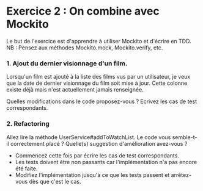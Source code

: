 # Exercice 2 : On combine avec Mockito

Le but de l'exercice est d'apprendre à utiliser Mockito et d'écrire en TDD.
NB : Pensez aux méthodes Mockito.mock, Mockito.verify, etc.

### 1. Ajout du dernier visionnage d'un film.

Lorsqu'un film est ajouté à la liste des films vus par un utilisateur,
je veux que la date de dernier visionnage du film soit mise à jour.
Cette colonne existe déjà mais n'est actuellement jamais renseignée.

Quelles modifications dans le code proposez-vous ?
Ecrivez les cas de test correspondants.


### 2. Refactoring

Allez lire la méthode UserService#addToWatchList.
Le code vous semble-t-il correctement placé ?
Quelle(s) suggestion d'amélioration avez-vous ?

- Commencez cette fois par écrire les cas de test correspondants.
- Les tests doivent être non passants car l'implémentation n'a pas encore été faite.
- Modifiez l'implémentation jusqu'à ce que les tests passent et arrêtez-vous dès que c'est le cas.